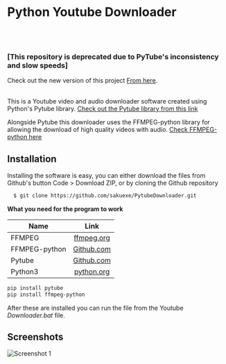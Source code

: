 
# Python Youtube Downloader

<br></br>
### [This repository is deprecated due to PyTube's inconsistency and slow speeds]
Check out the new version of this project [From here](https://github.com/sakuexe/youtube-downloader).
<br></br>

This is a Youtube video and audio downloader software created using Python's Pytube library. 
[Check out the Pytube library from this link](https://github.com/pytube/pytube)

Alongside Pytube this downloader uses the FFMPEG-python library for allowing the download of
high quality videos with audio. [Check FFMPEG-python here](https://github.com/kkroening/ffmpeg-python)


## Installation

Installing the software is easy, you can either download the files from Github's button
Code > Download ZIP, or by cloning the Github repository

```bash
  $ git clone https://github.com/sakuexe/PytubeDownloader.git
```

**What you need for the program to work**

| Name          | Link          |
| ------------- |:-------------:|
| FFMPEG        | [ffmpeg.org](https://ffmpeg.org/download.html)           |
| FFMPEG-python | [Github.com](https://github.com/kkroening/ffmpeg-python) |
| Pytube        | [Github.com](https://github.com/pytube/pytube)           |
| Python3       | [python.org](https://python.org)                         |

```bash
pip install pytube
pip install ffmpeg-python
```

After these are installed you can run the file from the Youtube *Downloader.bat* file.
## Screenshots

![Screenshot 1](https://i.imgur.com/vRyDt2X.png)

